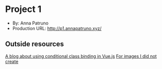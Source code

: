# Project 1
+ By: Anna Patruno
+ Production URL: <http://p1.annapatruno.xyz/>


## Outside resources
[A blog about using conditional class binding in Vue.js](https://michaelnthiessen.com/conditional-class-binding-vue "Using Conditional Class Bindings in Vue")
[For images I did not create](https://www.google.com/url?sa=i&source=images&cd=&ved=2ahUKEwjT-fi0zpLlAhUM8hoKHaM6An0QjRx6BAgBEAQ&url=https%3A%2F%2Fwww.amazon.com%2FOnipse-Dev-Rock-Paper-Scissors%2Fdp%2FB07B3KJ966&psig=AOvVaw2xG1i7EFzrfBdKiSMpv7fR&ust=1570828525710059)
